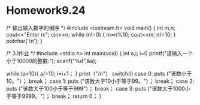 # Homework9.24
/*
  输出输入数字的倒序
 */
#include <iostream.h>
void main()
{
  int m,n;
  cout<<"Enter n:";
  cin>>n;
  while (n!=0) {
    m=n%10;
    cout<<m;
    n/=10;
    }
  putchar('\n');
}


/*
  3.1作业
*/
#include <stdio.h>
int main(void)
{
  int a,i;
  i=0
  printf("请输入一个小于10000的整数:");
  scanf("%d",&a);
  
  while (a<10){
    a/=10;
    i=i+1；
  }
  print（"/n"）
  switch(i)
      case 0: puts ("该数小于10。"）；                 break；
      case 1: puts ("该数大于10小于等于99。"）；        break；
      case 2: puts ("该数大于100小于等于999"）；        break；
      case 3: puts ("该数大于1000小于等于9999。"）；    break；
  return 0；
 }
